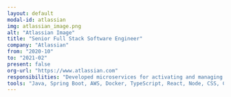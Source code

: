 ```yaml
---
layout: default
modal-id: atlassian
img: atlassian_image.png
alt: "Atlassian Image"
title: "Senior Full Stack Software Engineer"
company: "Atlassian"
from: "2020-10"
to: "2021-02"
present: false
org-url: "https://www.atlassian.com"
responsibilities: "Developed microservices for activating and managing service provider integrations; worked on automating test executions across Atlassian products."
tools: "Java, Spring Boot, AWS, Docker, TypeScript, React, Node, CSS, CI/CD, BitBucket, Jenkins, Jira, Confluence"
---
```

